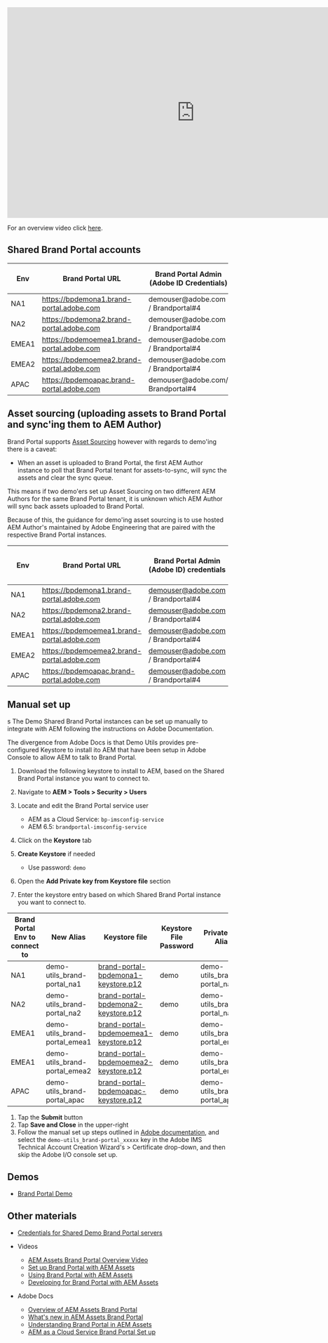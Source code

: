 
<iframe title="Adobe Video Publishing Cloud Player" width="854" height="480" src="https://video.tv.adobe.com/v/26354/?quality=12&autoplay=false&hidetitle=true&marketingtech.adobe.analytics.additionalAccounts=tmdtmdaemdemoutilsprod" frameborder="0" webkitallowfullscreen 
mozallowfullscreen allowfullscreen scrolling="no"></iframe>

For an overview video click [here](https://helpx.adobe.com/experience-manager/kt/eseminars/gems/aem-brand-portal.html).

## Shared Brand Portal accounts

<table>
<thead>
<tr>
<th>Env</th>
<th>Brand Portal URL</th>
<th>Brand Portal Admin (Adobe ID Credentials)</th>
<th>Automatic AEM set up</th>
</tr>
</thead>
<tbody>
<tr>
<td>NA1</td>
<td><a href="https://bpdemona1.brand-portal.adobe.com">https://bpdemona1.brand-portal.adobe.com</a></td>
<td>demouser@adobe.com / Brandportal#4</td>
<td><a href="/apps/demo-utils/instructions/brand-portal.install.html?region=na1" class="button">Set up</a></td>
</tr>
<tr>
<td>NA2</td>
<td><a href="https://bpdemona2.brand-portal.adobe.com">https://bpdemona2.brand-portal.adobe.com</a></td>
<td>demouser@adobe.com / Brandportal#4</td>
<td><a href="/apps/demo-utils/instructions/brand-portal.install.html?region=na2" class="button">Set up</a></td>
</tr>
<tr>
<td>EMEA1</td>
<td><a href="https://bpdemoemea1.brand-portal.adobe.com">https://bpdemoemea1.brand-portal.adobe.com</a></td>
<td>demouser@adobe.com / Brandportal#4</td>
<td><a href="/apps/demo-utils/instructions/brand-portal.install.html?region=emea1" class="button">Set up</a></td>
</tr>
<tr>
<td>EMEA2</td>
<td><a href="https://bpdemoemea2.brand-portal.adobe.com">https://bpdemoemea2.brand-portal.adobe.com</a></td>
<td>demouser@adobe.com / Brandportal#4</td>
<td><a href="/apps/demo-utils/instructions/brand-portal.install.html?region=emea2" class="button">Set up</a></td>
</tr>
<tr>
<td>APAC</td>
<td><a href="https://bpdemoapac.brand-portal.adobe.com">https://bpdemoapac.brand-portal.adobe.com</a></td>
<td>demouser@adobe.com/ Brandportal#4</td>
<td><a href="/apps/demo-utils/instructions/brand-portal.install.html?region=apac" class="button">Set up</a></td>
</tr>
</tbody>
</table>


## Asset sourcing (uploading assets to Brand Portal and sync'ing them to AEM Author)

Brand Portal supports [Asset Sourcing](https://docs.adobe.com/content/help/en/experience-manager-brand-portal/using/asset-sourcing-in-brand-portal/brand-portal-asset-sourcing.html) however with regards to demo'ing there is a caveat:

+ When an asset is uploaded to Brand Portal, the first AEM Author instance to poll that Brand Portal tenant for assets-to-sync, will sync the assets and clear the sync queue.

This means if two demo'ers set up Asset Sourcing on two different AEM Authors for the same Brand Portal tenant, it is unknown which AEM Author will sync back assets uploaded to Brand Portal. 

Because of this, the guidance for demo'ing asset sourcing is to use hosted AEM Author's maintained by Adobe Engineering that are paired with the respective Brand Portal instances.


<table>
<thead>
<tr>
<th>Env</th>
<th>Brand Portal URL</th>
<th>Brand Portal Admin (Adobe ID) credentials</th>
<th>Hosted AEM Author (requires VPN)</th>
<th>AEM Author Admin credentials</th>
</tr>
</thead>
<tbody>
<tr>
<td>NA1</td>
<td><a href="https://bpdemona1.brand-portal.adobe.com">https://bpdemona1.brand-portal.adobe.com</a></td>
<td><a href="mailto:demouser@adobe.com">demouser@adobe.com</a> / Brandportal#4</td>
<td><a href="http://bpdemona1.corp.adobe.com:4502" x-cq-linkchecker="skip" target="_blank"></a>http://bpdemona1.corp.adobe.com:4502</td>
<td>bpdemo / bpdemo</td>
</tr>
<tr>
<td>NA2</td>
<td><a href="https://bpdemona2.brand-portal.adobe.com">https://bpdemona2.brand-portal.adobe.com</a></td>
<td><a href="mailto:demouser@adobe.com">demouser@adobe.com</a> / Brandportal#4</td>
<td><a href="http://bpdemona2.corp.adobe.com:4502" x-cq-linkchecker="skip" target="_blank"></a>http://bpdemona2.corp.adobe.com:4502</td>
<td>bpdemo / bpdemo</td>
</tr>
<tr>
<td>EMEA1</td>
<td><a href="https://bpdemoemea1.brand-portal.adobe.com">https://bpdemoemea1.brand-portal.adobe.com</a></td>
<td><a href="mailto:demouser@adobe.com">demouser@adobe.com</a> / Brandportal#4</td>
<td><a href="http://bpdemoemea1.corp.adobe.com:4502" x-cq-linkchecker="skip" target="_blank"></a>http://bpdemoemea1.corp.adobe.com:4502</td>
<td>bpdemo / bpdemo</td>
</tr>
<tr>
<td>EMEA2</td>
<td><a href="https://bpdemoemea2.brand-portal.adobe.com">https://bpdemoemea2.brand-portal.adobe.com</a></td>
<td><a href="mailto:demouser@adobe.com">demouser@adobe.com</a> / Brandportal#4</td>
<td><a href="http://bpdemoemea2.corp.adobe.com:4502" x-cq-linkchecker="skip" target="_blank"></a>http://bpdemoemea2.corp.adobe.com:4502</td>
<td>bpdemo / bpdemo</td>
</tr>
<tr>
<td>APAC</td>
<td><a href="https://bpdemoapac.brand-portal.adobe.com">https://bpdemoapac.brand-portal.adobe.com</a></td>
<td><a href="mailto:demouser@adobe.com">demouser@adobe.com</a> / Brandportal#4</td>
<td><a href="http://bpdemoapac.corp.adobe.com:4502" x-cq-linkchecker="skip" target="_blank"></a>http://bpdemoapac.corp.adobe.com:4502</td>
<td>bpdemo / bpdemo</td>
</tr>
</tbody>
</table>

## Manual set up
s
The Demo Shared Brand Portal instances can be set up manually to integrate with AEM following the instructions on Adobe Documentation.

The divergence from Adobe Docs is that Demo Utils provides pre-configured Keystore to install ito AEM that have been setup in Adobe Console to allow AEM to talk to Brand Portal. 

1. Download the following keystore to install to AEM, based on the Shared Brand Portal instance you want to connect to. 

1. Navigate to __AEM > Tools > Security > Users__
1. Locate and edit the Brand Portal service user
    * AEM as a Cloud Service: `bp-imsconfig-service`
    * AEM 6.5: `brandportal-imsconfig-service`
1. Click on the __Keystore__ tab
1. __Create Keystore__ if needed
    * Use password: `demo` 
1. Open the __Add Private key from Keystore file__ section
1. Enter the keystore entry based on which Shared Brand Portal instance you want to connect to.

| Brand Portal Env to connect to | New Alias | Keystore file | Keystore File Password | Private Key Alias | Private Key Password | 
|--------------------------------|-----------|---------------|------------------------|-------------------|----------------------|
| NA1   | demo-utils_brand-portal_na1 | [brand-portal-bpdemona1-keystore.p12](/apps/demo-utils/resources/brand-portal/bpdemona1/brand-portal-bpdemona1-keystore.p12) | demo | demo-utils_brand-portal_na1  | demo | 
| NA2   | demo-utils_brand-portal_na2 | [brand-portal-bpdemona2-keystore.p12](/apps/demo-utils/resources/brand-portal/bpdemona2/brand-portal-bpdemona1-keystore.p12) | demo | demo-utils_brand-portal_na2  | demo | 
| EMEA1 | demo-utils_brand-portal_emea1 | [brand-portal-bpdemoemea1-keystore.p12](/apps/demo-utils/resources/brand-portal/bpdemona1/brand-portal-bpdemoemea1-keystore.p12) | demo | demo-utils_brand-portal_emea1 | demo | 
| EMEA1 | demo-utils_brand-portal_emea2 | [brand-portal-bpdemoemea2-keystore.p12](/apps/demo-utils/resources/brand-portal/bpdemona2/brand-portal-bpdemoemea2-keystore.p12) | demo | demo-utils_brand-portal_emea2 | demo | 
| APAC | demo-utils_brand-portal_apac | [brand-portal-bpdemoapac-keystore.p12](/apps/demo-utils/resources/brand-portal/bpdemona2/brand-portal-bpdemoapac-keystore.p12) | demo | demo-utils_brand-portal_apac | demo | 

1. Tap the __Submit__ button
1. Tap __Save and Close__ in the upper-right
1. Follow the manual set up steps outlined in [Adobe documentation](https://docs.adobe.com/content/help/en/experience-manager-brand-portal/using/publish/configure-aem-assets-with-brand-portal.html), and select the `demo-utils_brand-portal_xxxxx` key in the Adobe IMS Technical Account Creation Wizard's > Certificate drop-down, and then skip the Adobe I/O console set up.  

## Demos

* [Brand Portal Demo](https://internal.adobedemo.com/content/demo-hub/en/demos/external/aem-assets-brand-portal.html)

## Other materials

* [Credentials for Shared Demo Brand Portal servers](https://wiki.corp.adobe.com/display/AdobeDAM/Brand+Portal+demo+instances)

* Videos
    * [AEM Assets Brand Portal Overview Video](https://helpx.adobe.com/experience-manager/kt/eseminars/gems/aem-brand-portal.html)
    * [Set up Brand Portal with AEM Assets](https://helpx.adobe.com/experience-manager/kt/assets/using/brand-portal-technical-video-setup.html)
    * [Using Brand Portal with AEM Assets](https://helpx.adobe.com/experience-manager/kt/assets/using/brand-portal-feature-video-use.html)
    * [Developing for Brand Portal with AEM Assets](https://helpx.adobe.com/experience-manager/kt/assets/using/brand-portal-technical-video-develop.html)
* Adobe Docs
    * [Overview of AEM Assets Brand Portal](https://helpx.adobe.com/experience-manager/brand-portal/using/brand-portal.html)
    * [What's new in AEM Assets Brand Portal](https://helpx.adobe.com/experience-manager/brand-portal/using/whats-new.html)
    * [Understanding Brand Portal in AEM Assets](https://helpx.adobe.com/experience-manager/kt/assets/using/brand-portal-article-understand.html)
    * [AEM as a Cloud Service Brand Portal Set up](https://docs.adobe.com/content/help/en/experience-manager-cloud-service/assets/brand-portal/configure-aem-assets-with-brand-portal.html#configure-the-cloud-service)
